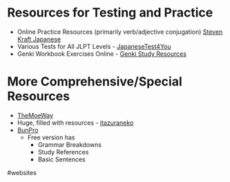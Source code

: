 # **Resources for Testing and Practice**
- Online Practice Resources (primarily verb/adjective conjugation) [Steven Kraft Japanese](https://steven-kraft.com/projects/japanese/)
- Various Tests for All JLPT Levels - [JapaneseTest4You](https://japanesetest4you.com/)
- Genki Workbook Exercises Online - [Genki Study Resources](https://sethclydesdale.github.io/genki-study-resources/lessons-3rd/)

# **More Comprehensive/Special Resources**
-   [TheMoeWay](https://learnjapanese.moe/)
-   Huge, filled with resources - [itazuraneko](https://itazuraneko.neocities.org/)
-   [BunPro](https://bunpro.jp/)
    -   Free version has
        -   Grammar Breakdowns
        -   Study References
        -   Basic Sentences

#websites
